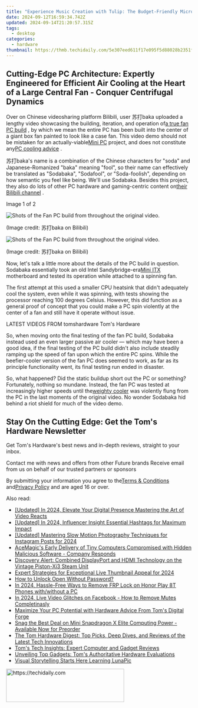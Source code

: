 ```yaml
---
title: "Experience Music Creation with Tulip: The Budget-Friendly MicroPython-Powered Computer - Only $59"
date: 2024-09-12T16:59:34.742Z
updated: 2024-09-14T21:20:57.315Z
tags:
  - desktop
categories:
  - hardware
thumbnail: https://thmb.techidaily.com/5e307eed611f17e095f5d88028b2351fba3d967d59553e6950da1a4414daed51.jpg
---
```


## Cutting-Edge PC Architecture: Expertly Engineered for Efficient Air Cooling at the Heart of a Large Central Fan - Conquer Centrifugal Dynamics

Over on Chinese videosharing platform Bilibili, user 苏打baka uploaded a lengthy video showcasing the building, iteration, and operation of[a true fan PC build](https://www.bilibili.com/video/BV1JE421A713/) , by which we mean the entire PC has been built into the center of a giant box fan painted to look like a case fan. This video demo should not be mistaken for an actually-viable[Mini PC](https://www.tomshardware.com/tag/mini-pc) project, and does not constitute any[PC cooling advice](https://www.tomshardware.com/how-to/set-up-pc-case-fans-for-airflow-and-performance) .

 苏打baka's name is a combination of the Chinese characters for "soda" and Japanese-Romanized "baka" meaning "fool", so their name can effectively be translated as "Sodabaka", "Sodafool", or "Soda-foolish", depending on how semantic you feel like being. We'll use Sodabaka. Besides this project, they also do lots of other PC hardware and gaming-centric content on[their Bilibili channel](https://space.bilibili.com/691415738) .

 Image 1 of 2

![Shots of the Fan PC build from throughout the original video.](https://vanilla.futurecdn.net/cyclingnews/media/img/missing-image.svg)

 (Image credit: 苏打baka on Bilibili)

![Shots of the Fan PC build from throughout the original video.](https://vanilla.futurecdn.net/cyclingnews/media/img/missing-image.svg)

 (Image credit: 苏打baka on Bilibili)

 Now, let's talk a little more about the details of the PC build in question. Sodabaka essentially took an old Intel Sandybridge-era[Mini ITX](https://www.tomshardware.com/best-picks/best-mini-itx-pc-cases) motherboard and tested its operation while attached to a spinning fan.

 The first attempt at this used a smaller CPU heatsink that didn't adequately cool the system, even while it was spinning, with tests showing the processor reaching 100 degrees Celsius. However, this did function as a general proof of concept that you could make a PC spin violently at the center of a fan and still have it operate without issue.

 LATEST VIDEOS FROM tomshardware Tom's Hardware

 So, when moving onto the final testing of the fan PC build, Sodabaka instead used an even larger passive air cooler — which may have been a good idea, if the final testing of the PC build didn't also include steadily ramping up the speed of fan upon which the entire PC spins. While the beefier-cooler version of the fan PC does seemed to work, as far as its principle functionality went, its final testing run ended in disaster.

 So, what happened? Did the static buildup short out the PC or something? Fortunately, nothing so mundane. Instead, the fan PC was tested at increasingly higher speeds until the[weighty cooler](https://www.tomshardware.com/news/noctua-fanless-cooler-enters-production) was violently flung from the PC in the last moments of the original video. No wonder Sodabaka hid behind a riot shield for much of the video demo.

## Stay On the Cutting Edge: Get the Tom's Hardware Newsletter

 Get Tom's Hardware's best news and in-depth reviews, straight to your inbox.

 Contact me with news and offers from other Future brands  Receive email from us on behalf of our trusted partners or sponsors

 By submitting your information you agree to the[Terms & Conditions](https://futureplc.com/terms-conditions/) and[Privacy Policy](https://futureplc.com/privacy-policy/) and are aged 16 or over.

<ins class="adsbygoogle"
     style="display:block"
     data-ad-format="autorelaxed"
     data-ad-client="ca-pub-7571918770474297"
     data-ad-slot="1223367746"></ins>

<ins class="adsbygoogle"
     style="display:block"
     data-ad-client="ca-pub-7571918770474297"
     data-ad-slot="8358498916"
     data-ad-format="auto"
     data-full-width-responsive="true"></ins>

<span class="atpl-alsoreadstyle">Also read:</span>
<div><ul>
<li><a href="https://facebook-video-share.techidaily.com/updated-in-2024-elevate-your-digital-presence-mastering-the-art-of-video-reacts/"><u>[Updated] In 2024, Elevate Your Digital Presence Mastering the Art of Video Reacts</u></a></li>
<li><a href="https://instagram-videos.techidaily.com/updated-in-2024-influencer-insight-essential-hashtags-for-maximum-impact/"><u>[Updated] In 2024, Influencer Insight Essential Hashtags for Maximum Impact</u></a></li>
<li><a href="https://instagram-video-files.techidaily.com/updated-mastering-slow-motion-photography-techniques-for-instagram-posts-for-2024/"><u>[Updated] Mastering Slow Motion Photography Techniques for Instagram Posts for 2024</u></a></li>
<li><a href="https://ai-topics.techidaily.com/acemagics-early-delivery-of-tiny-computers-compromised-with-hidden-malicious-software-company-responds/"><u>AceMagic's Early Delivery of Tiny Computers Compromised with Hidden Malicious Software - Company Responds</u></a></li>
<li><a href="https://ai-topics.techidaily.com/discovery-alert-combined-displayport-and-hdmi-technology-on-the-vintage-piston-xi3-steam-unit/"><u>Discovery Alert: Combined DisplayPort and HDMI Technology on the Vintage Piston-Xi3 Steam Unit</u></a></li>
<li><a href="https://youtube-stream.techidaily.com/expert-strategies-for-exceptional-live-thumbnail-appeal-for-2024/"><u>Expert Strategies for Exceptional Live Thumbnail Appeal for 2024</u></a></li>
<li><a href="https://review-topics.techidaily.com/how-to-unlock-open-without-password-by-drfone-android-unlock-android-unlock/"><u>How to Unlock Open Without Password?</u></a></li>
<li><a href="https://bypass-frp.techidaily.com/in-2024-hassle-free-ways-to-remove-frp-lock-on-honor-play-8t-phones-withwithout-a-pc-by-drfone-android/"><u>In 2024, Hassle-Free Ways to Remove FRP Lock on Honor Play 8T Phones with/without a PC</u></a></li>
<li><a href="https://facebook-video-recording.techidaily.com/in-2024-live-video-glitches-on-facebook-how-to-remove-mutes-completinasly/"><u>In 2024, Live Video Glitches on Facebook - How to Remove Mutes Completinasly</u></a></li>
<li><a href="https://ai-topics.techidaily.com/maximize-your-pc-potential-with-hardware-advice-from-toms-digital-forge/"><u>Maximize Your PC Potential with Hardware Advice From Tom's Digital Forge</u></a></li>
<li><a href="https://ai-topics.techidaily.com/snag-the-best-deal-on-mini-snapdragon-x-elite-computing-power-available-now-for-preorder/"><u>Snag the Best Deal on Mini Snapdragon X Elite Computing Power - Available Now for Preorder</u></a></li>
<li><a href="https://ai-topics.techidaily.com/the-tom-hardware-digest-top-picks-deep-dives-and-reviews-of-the-latest-tech-innovations/"><u>The Tom Hardware Digest: Top Picks, Deep Dives, and Reviews of the Latest Tech Innovations</u></a></li>
<li><a href="https://ai-topics.techidaily.com/toms-tech-insights-expert-computer-and-gadget-reviews/"><u>Tom's Tech Insights: Expert Computer and Gadget Reviews</u></a></li>
<li><a href="https://ai-topics.techidaily.com/unveiling-top-gadgets-toms-authoritative-hardware-evaluations/"><u>Unveiling Top Gadgets: Tom's Authoritative Hardware Evaluations</u></a></li>
<li><a href="https://extra-tips.techidaily.com/visual-storytelling-starts-here-learning-lunapic/"><u>Visual Storytelling Starts Here Learning LunaPic</u></a></li>
</ul></div>

<!-- affiliate ads begin -->
<a href="https://aligracehair.sjv.io/c/5597632/2135371/19272" target="_top" id="2135371">
  <img src="//a.impactradius-go.com/display-ad/19272-2135371" border="0" alt="https://techidaily.com" width="320" height="90"/>
</a>
<img height="0" width="0" src="https://aligracehair.sjv.io/i/5597632/2135371/19272" style="position:absolute;visibility:hidden;" border="0" />
<!-- affiliate ads end -->

